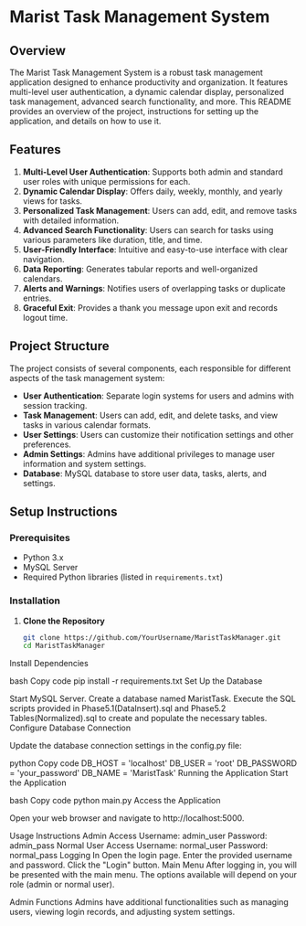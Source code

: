 # Marist Task Management System

## Overview

The Marist Task Management System is a robust task management application designed to enhance productivity and organization. It features multi-level user authentication, a dynamic calendar display, personalized task management, advanced search functionality, and more. This README provides an overview of the project, instructions for setting up the application, and details on how to use it.

## Features

1. **Multi-Level User Authentication**: Supports both admin and standard user roles with unique permissions for each.
2. **Dynamic Calendar Display**: Offers daily, weekly, monthly, and yearly views for tasks.
3. **Personalized Task Management**: Users can add, edit, and remove tasks with detailed information.
4. **Advanced Search Functionality**: Users can search for tasks using various parameters like duration, title, and time.
5. **User-Friendly Interface**: Intuitive and easy-to-use interface with clear navigation.
6. **Data Reporting**: Generates tabular reports and well-organized calendars.
7. **Alerts and Warnings**: Notifies users of overlapping tasks or duplicate entries.
8. **Graceful Exit**: Provides a thank you message upon exit and records logout time.

## Project Structure

The project consists of several components, each responsible for different aspects of the task management system:

- **User Authentication**: Separate login systems for users and admins with session tracking.
- **Task Management**: Users can add, edit, and delete tasks, and view tasks in various calendar formats.
- **User Settings**: Users can customize their notification settings and other preferences.
- **Admin Settings**: Admins have additional privileges to manage user information and system settings.
- **Database**: MySQL database to store user data, tasks, alerts, and settings.

## Setup Instructions

### Prerequisites

- Python 3.x
- MySQL Server
- Required Python libraries (listed in `requirements.txt`)

### Installation

1. **Clone the Repository**

   ```bash
   git clone https://github.com/YourUsername/MaristTaskManager.git
   cd MaristTaskManager
Install Dependencies

bash
Copy code
pip install -r requirements.txt
Set Up the Database

Start MySQL Server.
Create a database named MaristTask.
Execute the SQL scripts provided in Phase5.1(DataInsert).sql and Phase5.2 Tables(Normalized).sql to create and populate the necessary tables.
Configure Database Connection

Update the database connection settings in the config.py file:

python
Copy code
DB_HOST = 'localhost'
DB_USER = 'root'
DB_PASSWORD = 'your_password'
DB_NAME = 'MaristTask'
Running the Application
Start the Application

bash
Copy code
python main.py
Access the Application

Open your web browser and navigate to http://localhost:5000.

Usage Instructions
Admin Access
Username: admin_user
Password: admin_pass
Normal User Access
Username: normal_user
Password: normal_pass
Logging In
Open the login page.
Enter the provided username and password.
Click the "Login" button.
Main Menu
After logging in, you will be presented with the main menu. The options available will depend on your role (admin or normal user).

Admin Functions
Admins have additional functionalities such as managing users, viewing login records, and adjusting system settings.
